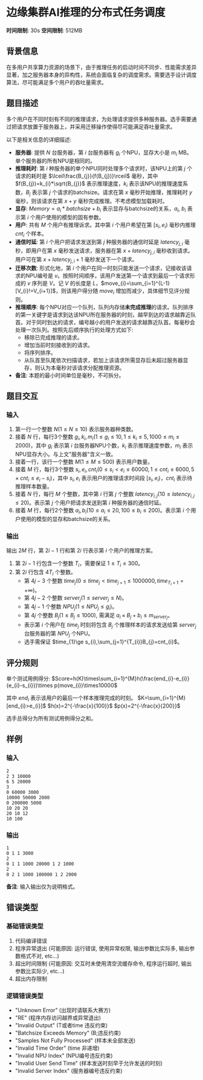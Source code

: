 # 边缘集群AI推理的分布式任务调度

**时间限制**: 30s
**空间限制**: 512MB

## 背景信息

在多用户共享算力资源的场景下，由于推理任务的启动时间不同步、性能需求差异显著，加之服务器本身的异构性，系统会面临复杂的调度需求。需要选手设计调度算法，尽可能满足多个用户的吞吐量需求。

## 题目描述

多个用户在不同时刻有不同的推理请求，为处理请求提供多种服务器。选手需要通过把请求放置于服务器上，并采用迁移操作使得尽可能满足吞吐量需求。

以下是相关信息的详细描述:

* **服务器**: 提供 $N$ 台服务器，第 $i$ 台服务器有 $g_{i}$ 个NPU，显存大小是 $m_{i}$ MB。单个服务器的所有NPU是相同的。
* **推理耗时**: 第 $i$ 种服务器的单个NPU同时处理多个请求时，该NPU上的第 $j$ 个请求的耗时是 $\lceil\frac{B_{j}}{f(B_{j})}\rceil$ 毫秒，其中 $f(B_{j})=k_{i}*\sqrt{B_{j}}$ 表示推理速度，$k_{i}$ 表示该NPU的推理速度系数，$B_{j}$ 表示第 $j$ 个请求的batchsize。请求在第 $x$ 毫秒开始推理，推理耗时 $y$ 毫秒，则该请求在第 $x+y$ 毫秒完成推理。不考虑模型加载耗时。
* **显存**: $Memory=a_{i}*batchsize+b_{i}$ 表示显存与batchsize的关系，$a_{i}$, $b_{i}$ 表示第 $i$ 个用户使用的模型的固有参数。
* **用户**: 共有 $M$ 个用户有推理诉求。其中第 $i$ 个用户希望在第 $[s_{i},e_{i})$ 毫秒内推理 $cnt_{i}$ 个样本。
* **通信时延**: 第 $i$ 个用户把请求发送到第 $j$ 种服务器的通信时延是 $latency_{j,i}$ 毫秒，即用户在第 $x$ 毫秒发送请求，服务器在第 $x+latency_{j,i}$ 毫秒收到请求。用户可在第 $x+latency_{j,i}+1$ 毫秒发送下一个请求。
* **迁移次数**: 形式化地，第 $i$ 个用户在同一时刻只能发送一个请求，记接收该请求的NPU编号是 $v$。按照时间顺序，该用户发送第一个请求到最后一个请求形成的 $v$ 序列是 $V$。记 $V$ 的长度是 $L$，$move_{i}=\sum_{i=1}^{L-1}[V_{i}!=V_{i+1}]$，则该用户得分随 $move_i$ 增加而减少，具体细节见评分规则。
* **推理顺序**: 每个NPU对应一个队列，队列内存储**未完成推理**的请求。队列排序的第一关键字是请求到达该NPU所在服务器的时刻，越早到达的请求越靠近队首。对于同时到达的请求，编号越小的用户发送的请求越靠近队首。每毫秒会处理一次队列。按照先后顺序执行的处理方式如下:
    * 移除已完成推理的请求。
    * 增加当前时刻接收到的请求。
    * 将序列排序。
    * 从队首至队尾依次扫描请求，若加上该请求所需显存后未超过服务器显存，则认为本毫秒对该请求分配推理资源。
* **备注**: 本题的最小时间单位是毫秒，不可拆分。

## 题目交互

### 输入

1.  第一行一个整数 $N(1\le N\le10)$ 表示服务器种类数。
2.  接着 $N$ 行，每行3个整数 $g_{i},k_{i},m_{i}(1\le g_{i}\le10,1\le k_{i}\le5,1000\le m_{i}\le2000)$，其中 $g_{i}$ 表示第 $i$ 台服务器NPU个数，$k_{i}$ 表示推理速度参数，$m_{i}$ 表示NPU显存大小。与上文"服务器"含义一致。
3.  接着一行，该行一个整数 $M(1\le M\le500)$ 表示用户数量。
4.  接着 $M$ 行，每行3个整数 $s_{i},e_{i},cnt_{i}(0\le s_{i}<e_{i}\le60000,1\le cnt_{i}\le6000,5\times cnt_{i}\le e_{i}-s_{i})$，其中 $s_{i},e_{i}$ 表示用户的推理请求时间段 $[s_{i},e_{i})$，$cnt_{i}$ 表示待推理样本数量。
5.  接着 $N$ 行，每行 $M$ 个整数，其中第 $i$ 行第 $j$ 个整数 $latency_{i,j}(10\le latency_{i,j}\le20)$。表示第 $j$ 个用户把请求发送到第 $i$ 种服务器的通信时延。
6.  接着 $M$ 行，每行2个整数 $a_{i},b_{i}(10\le a_{i}\le20,100\le b_{i}\le200)$。表示第 $i$ 个用户使用的模型的显存和batchsize的关系。

### 输出

输出 $2M$ 行，第 $2i-1$ 行和第 $2i$ 行表示第 $i$ 个用户的推理方案。

1.  第 $2i-1$ 行包含一个整数 $T_{i}$，需要保证 $1 \le T_{i} \le 300$。
2.  第 $2i$ 行包含 $4T_{i}$ 个整数。
    * 第 $4j-3$ 个整数 $time_{j}(0\le time_{j}<time_{j+1}\le1000000,time_{T_{i}+1}=+\infty)$。
    * 第 $4j-2$ 个整数 $server_{j}(1\le server_{j}\le N)$。
    * 第 $4j-1$ 个整数 $NPU_{j}(1\le NPU_{j}\le g_i)$。
    * 第 $4j$ 个整数 $B_{j}(1\le B_{j}\le1000)$, 需满足 $a_{i}\times B_{j}+b_{i}\le m_{server_{j}}$。
    * 表示第 $i$ 个用户在 $time_{j}$ 时刻将包含 $B_{j}$ 个推理样本的请求发送给第 $server_{j}$ 台服务器的第 $NPU_{j}$ 个NPU。
    * 选手需保证 $time_{1}\ge s_{i},\sum_{j=1}^{T_{i}}B_{j}=cnt_{i}$。

## 评分规则

单个测试用例得分:
$Score=h(K)\times\sum_{i=1}^{M}h(\frac{end_{i}-e_{i}}{e_{i}-s_{i}})\times p(move_{i})\times10000$

其中 $end_{i}$ 表示该用户的最后一个样本推理完成的时刻。
$K=\sum_{i=1}^{M}[end_{i}>e_{i}]$
$h(x)=2^{-\frac{x}{100}}$
$p(x)=2^{-\frac{x}{200}}$

选手总得分为所有测试用例得分之和。

## 样例

### 输入

```
2
2 3 10000
6 5 20000
3
0 60000 3000
10000 50000 2000
0 200000 5000
10 20 20
20 10 12
10 100
```

### 输出

```
1
0 1 1 3000
2
0 1 1 1000 20000 1 2 1000
2
0 2 1 1000 100000 1 2 2000
```

**备注**: 输入输出仅为说明格式。

## 错误类型

### 基础错误类型

1.  代码编译错误
2.  程序异常退出 (可能原因: 运行错误, 使用异常权限, 输出参数比实际多, 输出参数格式不对, etc...)
3.  超出时间限制 (可能原因: 交互时未使用清空流缓存命令, 程序运行超时, 输出参数比实际少, etc...)
4.  超出内存限制

### 逻辑错误类型

* "Unknown Error" (出现时请联系大赛方)
* "RE" (程序内存访问越界或异常退出)
* "Invalid Output" (T或者time 违反约束)
* "Batchsize Exceeds Memory" (B;违反约束)
* "Samples Not Fully Processed" (样本未全部发送)
* "Invalid Time Order" (time 非递增)
* "Invalid NPU Index" (NPU编号违反约束)
* "Invalid User Send Time" (样本发送时刻早于允许发送的时刻)
* "Invalid Server Index" (服务器编号违反约束)